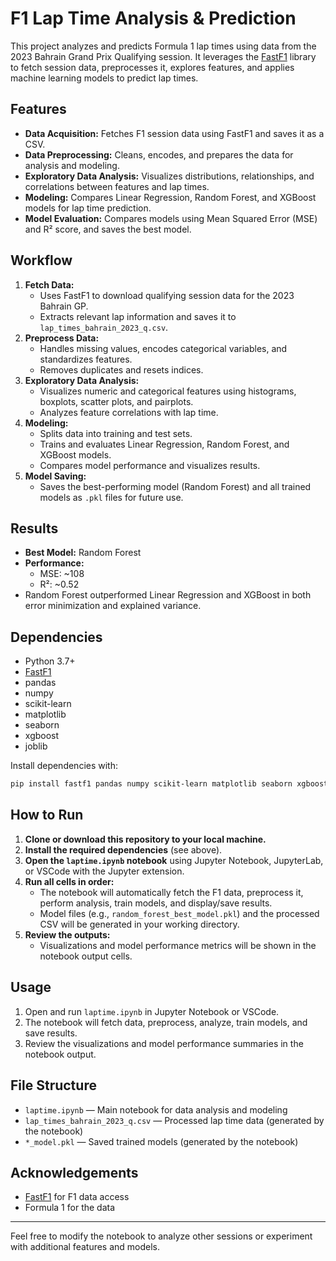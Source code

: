 # F1 Lap Time Analysis & Prediction

This project analyzes and predicts Formula 1 lap times using data from the 2023 Bahrain Grand Prix Qualifying session. It leverages the [FastF1](https://theoehrly.github.io/Fast-F1/) library to fetch session data, preprocesses it, explores features, and applies machine learning models to predict lap times.

## Features
- **Data Acquisition:** Fetches F1 session data using FastF1 and saves it as a CSV.
- **Data Preprocessing:** Cleans, encodes, and prepares the data for analysis and modeling.
- **Exploratory Data Analysis:** Visualizes distributions, relationships, and correlations between features and lap times.
- **Modeling:** Compares Linear Regression, Random Forest, and XGBoost models for lap time prediction.
- **Model Evaluation:** Compares models using Mean Squared Error (MSE) and R² score, and saves the best model.

## Workflow
1. **Fetch Data:**
   - Uses FastF1 to download qualifying session data for the 2023 Bahrain GP.
   - Extracts relevant lap information and saves it to `lap_times_bahrain_2023_q.csv`.
2. **Preprocess Data:**
   - Handles missing values, encodes categorical variables, and standardizes features.
   - Removes duplicates and resets indices.
3. **Exploratory Data Analysis:**
   - Visualizes numeric and categorical features using histograms, boxplots, scatter plots, and pairplots.
   - Analyzes feature correlations with lap time.
4. **Modeling:**
   - Splits data into training and test sets.
   - Trains and evaluates Linear Regression, Random Forest, and XGBoost models.
   - Compares model performance and visualizes results.
5. **Model Saving:**
   - Saves the best-performing model (Random Forest) and all trained models as `.pkl` files for future use.

## Results
- **Best Model:** Random Forest
- **Performance:**
  - MSE: ~108
  - R²: ~0.52
- Random Forest outperformed Linear Regression and XGBoost in both error minimization and explained variance.

## Dependencies
- Python 3.7+
- [FastF1](https://theoehrly.github.io/Fast-F1/)
- pandas
- numpy
- scikit-learn
- matplotlib
- seaborn
- xgboost
- joblib

Install dependencies with:
```bash
pip install fastf1 pandas numpy scikit-learn matplotlib seaborn xgboost joblib
```

## How to Run
1. **Clone or download this repository to your local machine.**
2. **Install the required dependencies** (see above).
3. **Open the `laptime.ipynb` notebook** using Jupyter Notebook, JupyterLab, or VSCode with the Jupyter extension.
4. **Run all cells in order:**
   - The notebook will automatically fetch the F1 data, preprocess it, perform analysis, train models, and display/save results.
   - Model files (e.g., `random_forest_best_model.pkl`) and the processed CSV will be generated in your working directory.
5. **Review the outputs:**
   - Visualizations and model performance metrics will be shown in the notebook output cells.

## Usage
1. Open and run `laptime.ipynb` in Jupyter Notebook or VSCode.
2. The notebook will fetch data, preprocess, analyze, train models, and save results.
3. Review the visualizations and model performance summaries in the notebook output.

## File Structure
- `laptime.ipynb` — Main notebook for data analysis and modeling
- `lap_times_bahrain_2023_q.csv` — Processed lap time data (generated by the notebook)
- `*_model.pkl` — Saved trained models (generated by the notebook)

## Acknowledgements
- [FastF1](https://theoehrly.github.io/Fast-F1/) for F1 data access
- Formula 1 for the data

---
Feel free to modify the notebook to analyze other sessions or experiment with additional features and models. 
